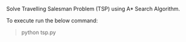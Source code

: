 Solve Travelling Salesman Problem (TSP) using A* Search Algorithm.

To execute run the below command:
> python tsp.py 